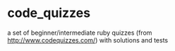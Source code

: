 code_quizzes
============

a set of beginner/intermediate ruby quizzes (from http://www.codequizzes.com/) with solutions and tests 
